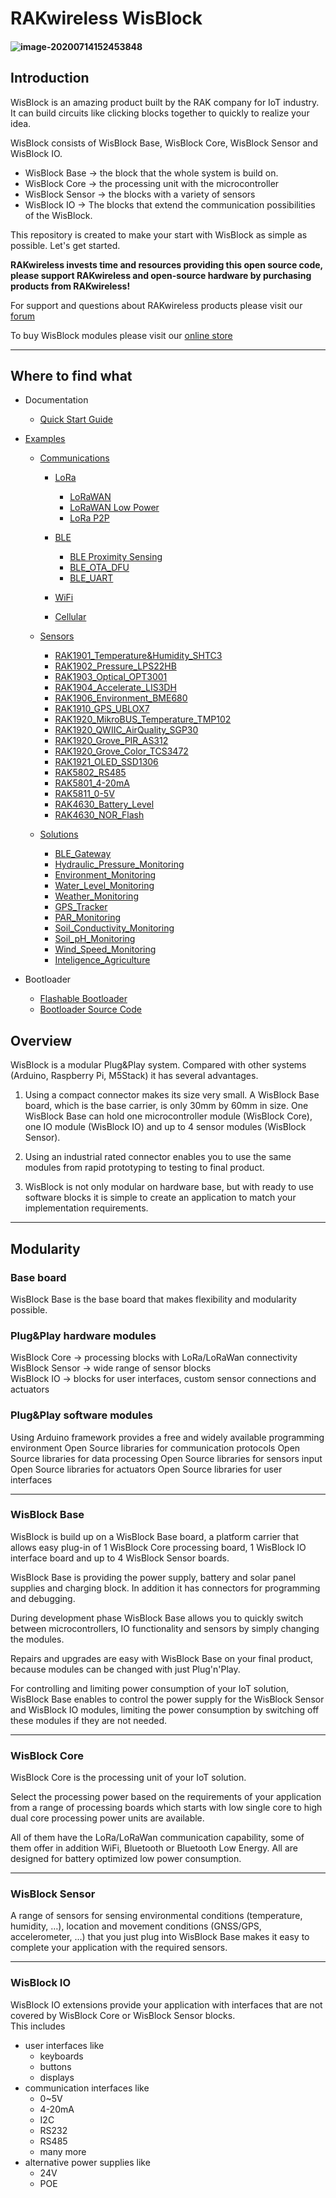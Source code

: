 # RAKwireless WisBlock
#### ![image-20200714152453848](doc/Quick_Start/assets/image-20200714152453848.png)
## Introduction
WisBlock is an amazing product built by the RAK company for IoT industry. It can build circuits like clicking blocks together to quickly to realize your idea.

WisBlock consists of WisBlock Base, WisBlock Core, WisBlock Sensor and WisBlock IO.
- WisBlock Base → the block that the whole system is build on.    
- WisBlock Core → the processing unit with the microcontroller    
- WisBlock Sensor → the blocks with a variety of sensors    
- WisBlock IO → The blocks that extend the communication possibilities of the WisBlock.

This repository is created to make your start with WisBlock as simple as possible.
Let's get started.

**RAKwireless invests time and resources providing this open source code, please support RAKwireless and open-source hardware by purchasing products from RAKwireless!**

For support and questions about RAKwireless products please visit our [forum](https://forum.rakwireless.com/)

To buy WisBlock modules please visit our [online store](https://store.rakwireless.com/)

----
## Where to find what

- Documentation  
    - [Quick Start Guide](doc/Quick_Start/README.md)

- [Examples](/examples/)
    - [Communications](/examples/communications/)
        - [LoRa](/examples/communications/LoRa/)
            - [LoRaWAN](/examples/communications/LoRa/LoRaWAN/)
			- [LoRaWAN Low Power](/examples/communications/LoRa/LoRaWAN/Low_Power_Example.md)
            - [LoRa P2P](/examples/communications/LoRa/LoRaP2P/)

        - [BLE](/examples/communications/BLE/)
            - [BLE Proximity Sensing](/examples/communications/BLE/ble_proximity_sensing/)
            - [BLE_OTA_DFU](/examples/communications/BLE/ble_ota_dfu/)
            - [BLE_UART](/examples/communications/BLE/ble_uart/)
            
        - [WiFi](/examples/communications/WiFi/)
        
        - [Cellular](/examples/communications/Cellular/)
        
    - [Sensors](/examples/sensors/)
        - [RAK1901_Temperature&Humidity_SHTC3](/examples/sensors/RAK1901_Temperature_Humidity_SHTC3/)
        - [RAK1902_Pressure_LPS22HB](/examples/sensors/RAK1902_Pressure_LPS22HB/)
        - [RAK1903_Optical_OPT3001](/examples/sensors/RAK1903_Optical_OPT3001/)
        - [RAK1904_Accelerate_LIS3DH](/examples/sensors/RAK1904_Accelerate_LIS3DH/)
        - [RAK1906_Environment_BME680](/examples/sensors/RAK1906_Environment_BEM680/)
        - [RAK1910_GPS_UBLOX7](/examples/sensors/RAK1910_GPS_UBLOX7/)
        - [RAK1920_MikroBUS_Temperature_TMP102](/examples/sensors/RAK1920_MikroBUS_Temperature_TMP102/)
        - [RAK1920_QWIIC_AirQuality_SGP30](/examples/sensors/RAK1920_QWIIC_AirQuality_SGP30/)
        - [RAK1920_Grove_PIR_AS312](/examples/sensors/RAK1920_Grove_PIR_AS312/)
        - [RAK1920_Grove_Color_TCS3472](/examples/sensors/RAK1920_Grove_Color_TCS3472/)
        - [RAK1921_OLED_SSD1306](/examples/sensors/RAK1921_OLED_SSD1306/)
        - [RAK5802_RS485](/examples/sensors/RAK5802_RS485/)
        - [RAK5801_4-20mA](/examples/sensors/RAK5801_4-20mA/)
        - [RAK5811_0-5V](/examples/sensors/RAK5811_0-5V/)
        - [RAK4630_Battery_Level](/examples/sensors/RAK4630_Battery_Level_Detect/)
        - [RAK4630_NOR_Flash](/examples/sensors/RAK4630_NOR-Flash/)
        
    - [Solutions](/examples/solutions/)
        - [BLE_Gateway](/examples/solutions/BLE_Gateway/)
        - [Hydraulic_Pressure_Monitoring](/examples/solutions/Hydraulic_Pressure_Monitoring/)
        - [Environment_Monitoring](/examples/solutions/Environment_Monitoring/)
        - [Water_Level_Monitoring](/examples/solutions/Water_Level_Monitoring/)
        - [Weather_Monitoring](/examples/solutions/Weather_Monitoring/)
        - [GPS_Tracker](/examples/solutions/GPS_Tracker/)
        - [PAR_Monitoring](/examples/solutions/PAR_Monitoring/)
        - [Soil_Conductivity_Monitoring](/examples/solutions/Soil_Conductivity_Monitoring/)
        - [Soil_pH_Monitoring](/examples/solutions/Soil_pH_Monitoring/)
        - [Wind_Speed_Monitoring](/examples/solutions/Wind_Speed_Monitoring/)
        - [Inteligence_Agriculture](/examples/solutions/Inteligence_Agriculture/)
    
- Bootloader
    - [Flashable Bootloader](bootloader/)
    - [Bootloader Source Code](bootloader/Adafruit_nRF52_Bootloader/)


## Overview
WisBlock is a modular Plug&Play system. Compared with other systems (Arduino, Raspberry Pi, M5Stack) it has several advantages.

1. Using a compact connector makes its size very small. A WisBlock Base board, which is the base carrier, is only 30mm by 60mm in size. One WisBlock Base can hold one microcontroller module (WisBlock Core), one IO module (WisBlock IO) and up to 4 sensor modules (WisBlock Sensor).

2. Using an industrial rated connector enables you to use the same modules from rapid prototyping to testing to final product.  

3. WisBlock is not only modular on hardware base, but with ready to use software blocks it is simple to create an application to match your implementation requirements.

----
## Modularity
### Base board
WisBlock Base is the base board that makes flexibility and modularity possible.

### Plug&Play hardware modules 
WisBlock Core → processing blocks with LoRa/LoRaWan connectivity    
WisBlock Sensor → wide range of sensor blocks    
WisBlock IO → blocks for user interfaces, custom sensor connections and actuators   

### Plug&Play software modules
Using Arduino framework provides a free and widely available programming environment
Open Source libraries for communication protocols
Open Source libraries for data processing
Open Source libraries for sensors input
Open Source libraries for actuators
Open Source libraries for user interfaces

----
### WisBlock Base
WisBlock is build up on a WisBlock Base board, a platform carrier that allows easy plug-in of 1 WisBlock Core processing board, 1 WisBlock IO interface board and up to 4 WisBlock Sensor boards.

WisBlock Base is providing the power supply, battery and solar panel supplies and charging block. In addition it has connectors for programming and debugging. 

During development phase WisBlock Base allows you to quickly switch between microcontrollers, IO functionality and sensors by simply changing the modules.

Repairs and upgrades are easy with WisBlock Base on your final product, because modules can be changed with just Plug'n'Play.

For controlling and limiting power consumption of your IoT solution, WisBlock Base enables to control the power supply for the WisBlock Sensor and WisBlock IO modules, limiting the power consumption by switching off these modules if they are not needed.

----
### WisBlock Core
WisBlock Core is the processing unit of your IoT solution.

Select the processing power based on the requirements of your application from a range of processing boards which starts with low single core to high dual core processing power  units are available. 

All of them have the LoRa/LoRaWan communication capability, some of them offer in addition WiFi, Bluetooth or Bluetooth Low Energy. All are designed for battery optimized low power consumption.

----
### WisBlock Sensor
A range of sensors for sensing environmental conditions (temperature, humidity, …), location and movement conditions (GNSS/GPS, accelerometer, …) that you just plug into WisBlock Base makes it easy to complete your application with the required sensors.

----
### WisBlock IO
WisBlock IO extensions provide your application with interfaces that are not covered by WisBlock Core or WisBlock Sensor blocks.     
This includes 
- user interfaces like 
  - keyboards
  - buttons
  - displays
- communication interfaces like    
  - 0~5V
  - 4-20mA
  - I2C
  - RS232
  - RS485
  - many more
- alternative power supplies like
  - 24V
  - POE
